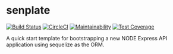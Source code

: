 # senplate
[![Build Status](https://travis-ci.org/andela-git/senplate.svg?branch=master)](https://travis-ci.org/andela-git/senplate)
[![CircleCI](https://circleci.com/gh/andela-git/senplate.svg?style=svg)](https://circleci.com/gh/andela-git/senplate)
[![Maintainability](https://api.codeclimate.com/v1/badges/a37bd58403dc31ebe22e/maintainability)](https://codeclimate.com/github/andela-git/senplate/maintainability)
[![Test Coverage](https://api.codeclimate.com/v1/badges/a37bd58403dc31ebe22e/test_coverage)](https://codeclimate.com/github/andela-git/senplate/test_coverage)

A quick start template for bootstrapping a new NODE Express API application using sequelize as the ORM.
